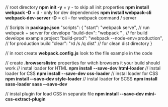 // root directory
**npm init -y** = y - to skip all init properties
**npm install webpack -D** = d - only for dev dependencies
**npm install webpack-cli webpack-dev-server -D** = cli - for webpack command / server

// Scripts in **package.json**
"scripts": {
"start": "webpack serve", // run webpack + server for develope
"build-dev": "webpack " , // for build develope example project
"build-prod": "webpack --node-env=production", // for production build
"clear": "rd /s /q dist" // for clean dist directory
}

// in root create **webpack.config.js** look to the file example in the code

// create **.browserslistrc** properties for witch browsers it your build should work
// instal loader for HTML **npm install --save-dev html-loader**
// instal loader for CSS **npm install --save-dev css-loader**
// instal loader for CSS **npm install --save-dev style-loader**
// instal loader for SCSS **npm install sass-loader sass --save-dev**

// instal plugin for load CSS in separate file **npm install --save-dev mini-css-extract-plugin**
